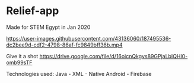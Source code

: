# Relief-app
Made for STEM Egypt in Jan 2020



https://user-images.githubusercontent.com/43136060/187495536-dc2bee9d-cdf2-4798-86af-fc9849bff36b.mp4

Give it a shot https://drive.google.com/file/d/16oicnQkgvs89GPjaLbIQHl0-omb99sTF  

Technologies used: Java - XML - Native Android - Firebase
